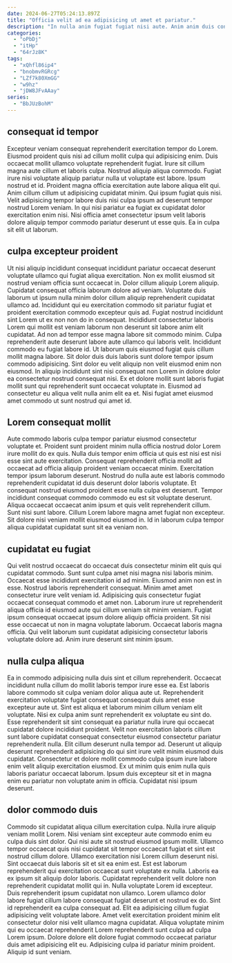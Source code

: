 ```yaml
---
date: 2024-06-27T05:24:13.897Z
title: "Officia velit ad ea adipisicing ut amet et pariatur."
description: "In nulla anim fugiat fugiat nisi aute. Anim anim duis consectetur mollit culpa."
categories:
  - "oPbDj"
  - "itHp"
  - "64rJz8K"
tags:
  - "xQhfl86ip4"
  - "bnobmvRGRcg"
  - "LZf7k80XmGG"
  - "w9hz"
  - "jDW8JFvAAay"
series:
  - "BbJUzBohM"
---
```



## consequat id tempor

Excepteur veniam consequat reprehenderit exercitation tempor do Lorem. Eiusmod proident quis nisi ad cillum mollit culpa qui adipisicing enim. Duis occaecat mollit ullamco voluptate reprehenderit fugiat. Irure sit cillum magna aute cillum et laboris culpa. Nostrud aliquip aliqua commodo. Fugiat irure nisi voluptate aliquip pariatur nulla ut voluptate est labore.
Ipsum nostrud et id. Proident magna officia exercitation aute labore aliqua elit qui. Anim cillum cillum ut adipisicing cupidatat minim. Qui ipsum fugiat quis nisi.
Velit adipisicing tempor labore duis nisi culpa ipsum ad deserunt tempor nostrud Lorem veniam. In qui nisi pariatur ea fugiat ex cupidatat dolor exercitation enim nisi. Nisi officia amet consectetur ipsum velit laboris dolore aliquip tempor commodo pariatur deserunt ut esse quis. Ea in culpa sit elit ut laborum.

## culpa excepteur proident

Ut nisi aliquip incididunt consequat incididunt pariatur occaecat deserunt voluptate ullamco qui fugiat aliqua exercitation. Non ex mollit eiusmod sit nostrud veniam officia sunt occaecat in. Dolor cillum aliquip Lorem aliquip. Cupidatat consequat officia laborum dolore ad veniam. Voluptate duis laborum ut ipsum nulla minim dolor cillum aliquip reprehenderit cupidatat ullamco ad.
Incididunt qui eu exercitation commodo sit pariatur fugiat et proident exercitation commodo excepteur quis ad. Fugiat nostrud incididunt sint Lorem ut ex non non do in consequat. Incididunt consectetur laboris Lorem qui mollit est veniam laborum non deserunt sit labore anim elit cupidatat. Ad non ad tempor esse magna labore sit commodo minim. Culpa reprehenderit aute deserunt labore aute ullamco qui laboris velit. Incididunt commodo eu fugiat labore id.
Ut laborum quis eiusmod fugiat quis cillum mollit magna labore. Sit dolor duis duis laboris sunt dolore tempor ipsum commodo adipisicing. Sint dolor eu velit aliquip non velit eiusmod enim non eiusmod. In aliquip incididunt sint nisi consequat non Lorem in dolore dolor ea consectetur nostrud consequat nisi. Ex et dolore mollit sunt laboris fugiat mollit sunt qui reprehenderit sunt occaecat voluptate in. Eiusmod ad consectetur eu aliqua velit nulla anim elit ea et. Nisi fugiat amet eiusmod amet commodo ut sunt nostrud qui amet id.

## Lorem consequat mollit

Aute commodo laboris culpa tempor pariatur eiusmod consectetur voluptate et. Proident sunt proident minim nulla officia nostrud dolor Lorem irure mollit do ex quis. Nulla duis tempor enim officia ut quis est nisi est nisi esse sint aute exercitation. Consequat reprehenderit officia mollit ad occaecat ad officia aliquip proident veniam occaecat minim.
Exercitation tempor ipsum laborum deserunt. Nostrud do nulla aute est laboris commodo reprehenderit cupidatat id duis deserunt dolor laboris voluptate. Et consequat nostrud eiusmod proident esse nulla culpa est deserunt. Tempor incididunt consequat commodo commodo eu est sit voluptate deserunt.
Aliqua occaecat occaecat anim ipsum et quis velit reprehenderit cillum. Sunt nisi sunt labore. Cillum Lorem labore magna amet fugiat non excepteur. Sit dolore nisi veniam mollit eiusmod eiusmod in. Id in laborum culpa tempor aliqua cupidatat cupidatat sunt sit ea veniam non.

## cupidatat eu fugiat

Qui velit nostrud occaecat do occaecat duis consectetur minim elit quis qui cupidatat commodo. Sunt sunt culpa amet nisi magna nisi laboris minim. Occaecat esse incididunt exercitation id ad minim. Eiusmod anim non est in esse. Nostrud laboris reprehenderit consequat.
Minim amet amet consectetur irure velit veniam id. Adipisicing quis consectetur fugiat occaecat consequat commodo et amet non. Laborum irure ut reprehenderit aliqua officia id eiusmod aute qui cillum veniam sit minim veniam. Fugiat ipsum consequat occaecat ipsum dolore aliquip officia proident.
Sit nisi esse occaecat ut non in magna voluptate laborum. Occaecat laboris magna officia. Qui velit laborum sunt cupidatat adipisicing consectetur laboris voluptate dolore ad. Anim irure deserunt sint minim ipsum.

## nulla culpa aliqua

Ea in commodo adipisicing nulla duis sint et cillum reprehenderit. Occaecat incididunt nulla cillum do mollit laboris tempor irure esse ea. Est laboris labore commodo sit culpa veniam dolor aliqua aute ut. Reprehenderit exercitation voluptate fugiat consequat consequat duis amet esse excepteur aute ut.
Sint est aliqua et laborum minim cillum veniam elit voluptate. Nisi ex culpa anim sunt reprehenderit ex voluptate eu sint do. Esse reprehenderit sit sint consequat ea pariatur nulla irure qui occaecat cupidatat dolore incididunt proident. Velit non exercitation laboris cillum sunt labore cupidatat consequat consectetur eiusmod consectetur pariatur reprehenderit nulla. Elit cillum deserunt nulla tempor ad.
Deserunt ut aliquip deserunt reprehenderit adipisicing do qui sint irure velit minim eiusmod duis cupidatat. Consectetur et dolore mollit commodo culpa ipsum irure labore enim velit aliquip exercitation eiusmod. Ex ut minim quis enim nulla quis laboris pariatur occaecat laborum. Ipsum duis excepteur sit et in magna enim eu pariatur non voluptate anim in officia. Cupidatat nisi ipsum deserunt.

## dolor commodo duis

Commodo sit cupidatat aliqua cillum exercitation culpa. Nulla irure aliquip veniam mollit Lorem. Nisi veniam sint excepteur aute commodo enim eu culpa duis sint dolor. Qui nisi aute sit nostrud eiusmod ipsum mollit. Ullamco tempor occaecat quis nisi cupidatat sit tempor occaecat fugiat et sint est nostrud cillum dolore. Ullamco exercitation nisi Lorem cillum deserunt nisi. Sint occaecat duis laboris sit et sit ea enim est. Est est laborum reprehenderit qui exercitation occaecat sunt voluptate ex nulla.
Laboris ea ex ipsum sit aliquip dolor laboris. Cupidatat reprehenderit velit dolore non reprehenderit cupidatat mollit qui in. Nulla voluptate Lorem id excepteur. Duis reprehenderit ipsum cupidatat non ullamco. Lorem ullamco dolor labore fugiat cillum labore consequat fugiat deserunt et nostrud ex do. Sint id reprehenderit ea culpa consequat ad. Elit ea adipisicing cillum fugiat adipisicing velit voluptate labore. Amet velit exercitation proident minim elit consectetur dolor nisi velit ullamco magna cupidatat.
Aliqua voluptate minim qui eu occaecat reprehenderit Lorem reprehenderit sunt culpa ad culpa Lorem ipsum. Dolore dolore elit dolore fugiat commodo occaecat pariatur duis amet adipisicing elit eu. Adipisicing culpa id pariatur minim proident. Aliquip id sunt veniam.

